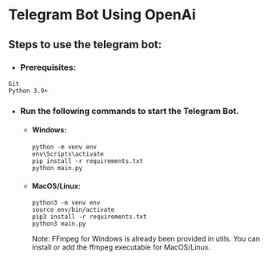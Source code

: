 # Telegram Bot Using OpenAi

## Steps to use the telegram bot:

-  ### Prerequisites:

```
Git
Python 3.9+
```


-  ### Run the following commands to start the Telegram Bot.
    - #### Windows:
      ```
      python -m venv env
      env\Scripts\activate
      pip install -r requirements.txt
      python main.py
      ```
    - #### MacOS/Linux:
      ```
      python3 -m venv env
      source env/bin/activate
      pip3 install -r requirements.txt
      python3 main.py
      ```

      Note: FFmpeg for Windows is already been provided in utils. You can install or add the ffmpeg executable for MacOS/Linux.
